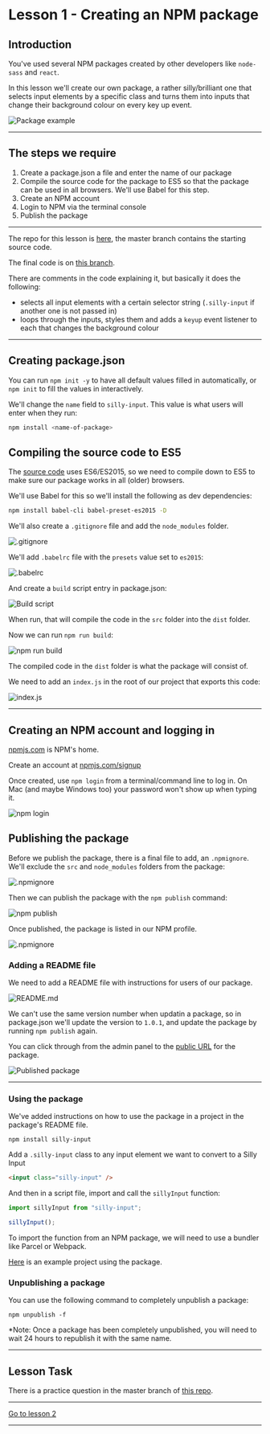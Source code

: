 # Lesson 1 - Creating an NPM package

## Introduction

You've used several NPM packages created by other developers like `node-sass` and `react`.

In this lesson we'll create our own package, a rather silly/brilliant one that selects input elements by a specific class and turns them into inputs that change their background colour on every key up event.

<img src="/images/npm-package-1.gif" alt="Package example" style="max-width: 700px">

---

## The steps we require

1. Create a package.json a file and enter the name of our package
2. Compile the source code for the package to ES5 so that the package can be used in all browsers. We'll use Babel for this step.
3. Create an NPM account
4. Login to NPM via the terminal console
5. Publish the package

---

The repo for this lesson is <a href="https://github.com/NoroffFEU/creating-an-npm-package" target="_blank">here</a>, the master branch contains the starting source code.

The final code is on <a href="https://github.com/NoroffFEU/creating-an-npm-package/tree/final" target="_blank">this branch</a>.

There are comments in the code explaining it, but basically it does the following:

-   selects all input elements with a certain selector string (`.silly-input` if another one is not passed in)
-   loops through the inputs, styles them and adds a `keyup` event listener to each that changes the background colour

---

## Creating package.json

You can run `npm init -y` to have all default values filled in automatically, or `npm init` to fill the values in interactively.

We'll change the `name` field to `silly-input`. This value is what users will enter when they run:

```bash
npm install <name-of-package>
```

## Compiling the source code to ES5

The <a href="https://github.com/NoroffFEU/creating-an-npm-package/blob/master/src/index.js" target="_blank">source code</a> uses ES6/ES2015, so we need to compile down to ES5 to make sure our package works in all (older) browsers.

We'll use Babel for this so we'll install the following as dev dependencies:

```bash
npm install babel-cli babel-preset-es2015 -D
```

We'll also create a `.gitignore` file and add the `node_modules` folder.

<img src="/images/npm-package-2.png" alt=".gitignore" style="max-width: 700px">

We'll add `.babelrc` file with the `presets` value set to `es2015`:

<img src="/images/npm-package-3.png" alt=".babelrc" style="max-width: 700px">

And create a `build` script entry in package.json:

<img src="/images/npm-package-4.gif" alt="Build script" style="max-width: 700px">

When run, that will compile the code in the `src` folder into the `dist` folder.

Now we can run `npm run build`:

<img src="/images/npm-package-5.gif" alt="npm run build" style="max-width: 700px">

The compiled code in the `dist` folder is what the package will consist of.

We need to add an `index.js` in the root of our project that exports this code:

<img src="/images/npm-package-6.png" alt="index.js" style="max-width: 700px">

---

## Creating an NPM account and logging in

<a href="https://www.npmjs.com/" target="_blank">npmjs.com</a> is NPM's home.

Create an account at <a href="https://www.npmjs.com/signup" target="_blank">npmjs.com/signup</a>

Once created, use `npm login` from a terminal/command line to log in. On Mac (and maybe Windows too) your password won't show up when typing it.

<img src="/images/npm-package-7.gif" alt="npm login" style="max-width: 700px">

## Publishing the package

Before we publish the package, there is a final file to add, an `.npmignore`. We'll exclude the `src` and `node_modules` folders from the package:

<img src="/images/npm-package-8.png" alt=".npmignore" style="max-width: 700px">

Then we can publish the package with the `npm publish` command:

<img src="/images/npm-package-9.gif" alt="npm publish" style="max-width: 700px">

Once published, the package is listed in our NPM profile.

<img src="/images/npm-package-10.png" alt=".npmignore" style="max-width: 700px">

### Adding a README file

We need to add a README file with instructions for users of our package.

<img src="/images/npm-package-11.png" alt="README.md" style="max-width: 700px">

We can't use the same version number when updatin a package, so in package.json we'll update the version to `1.0.1`, and update the package by running `npm publish` again.

You can click through from the admin panel to the <a href="https://www.npmjs.com/package/silly-input" target="_blank">public URL</a> for the package.

<img src="/images/npm-package-12.gif" alt="Published package" style="max-width: 700px">

---

### Using the package

We've added instructions on how to use the package in a project in the package's README file.

```
npm install silly-input
```

Add a `.silly-input` class to any input element we want to convert to a Silly Input

```html
<input class="silly-input" />
```

And then in a script file, import and call the `sillyInput` function:

```js
import sillyInput from "silly-input";

sillyInput();
```

To import the function from an NPM package, we will need to use a bundler like Parcel or Webpack.

<a href="https://github.com/NoroffFEU/using-our-custom-npm-package" target="_blank">Here</a> is an example project using the package.

### Unpublishing a package

You can use the following command to completely unpublish a package:

```
npm unpublish -f
```

\*Note: Once a package has been completely unpublished, you will need to wait 24 hours to republish it with the same name.

---

## Lesson Task

There is a practice question in the master branch of <a href="https://github.com/NoroffFEU/lesson-task-workflow2-module3-lesson1" target="_blank">this repo</a>.

---

[Go to lesson 2](2)

---
